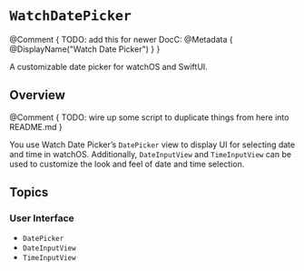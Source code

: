 # ``WatchDatePicker``

@Comment {
  TODO: add this for newer DocC:
  @Metadata {
    @DisplayName("Watch Date Picker")
  }
}

A customizable date picker for watchOS and SwiftUI.

## Overview

@Comment {
  TODO: wire up some script to duplicate things from here into README.md
}

You use Watch Date Picker’s `DatePicker` view to display UI for selecting date and time in watchOS. Additionally, `DateInputView` and `TimeInputView` can be used to customize the look and feel of date and time selection.

## Topics

### User Interface

- ``DatePicker``
- ``DateInputView``
- ``TimeInputView``
